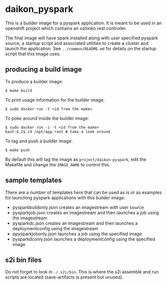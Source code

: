 # daikon_pyspark #

This is a builder image for a pyspark application. It is
meant to be used in an openshift project which contains
an oshinko rest controller.

The final image will have spark installed along with user
specified pyspark source, a startup script and associated
utilities to create a cluster and launch the application.
See `../common/README.md` for details on the startup script
that this image uses.

## producing a build image ##

To produce a builder image:

    $ make build

To print usage information for the builder image:

    $ sudo docker run -t <id from the make>

To poke around inside the builder image:

    $ sudo docker run -i -t <id from the make>
    bash-4.2$ cd /opt/app-root # take a look around

To tag and push a builder image:

    $ make push

By default this will tag the image as `project/daikon-pyspark`,
edit the Makefile and change the `IMAGE_NAME` to control this.

## sample templates ##

There are a number of templates here that can be used
as is or as examples for launching pyspark applications
with this builder image:

* pysparkbuildonly.json creates an imagestream with user source
* pysparkjob.json creates an imagestream and then launches a job
using the imagestream
* pysparkdc.json creates an imagestream and then launches a
deploymentconfig using the imagestream
* ppysparkjobonly.json launches a job using the specified image
* pysparkdconly.json launches a deploymentconfig using the
specified image

## s2i bin files ##

Do not forget to look in `./.s2i/bin`. This is where the
s2i assemble and run scripts are located (save-artifacts is
present but unused).
